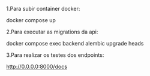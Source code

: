 1.Para subir container docker:

docker compose up

2.Para executar as migrations da api:

docker compose exec backend alembic upgrade heads

3.Para realizar os testes dos endpoints:

http://0.0.0.0:8000/docs
